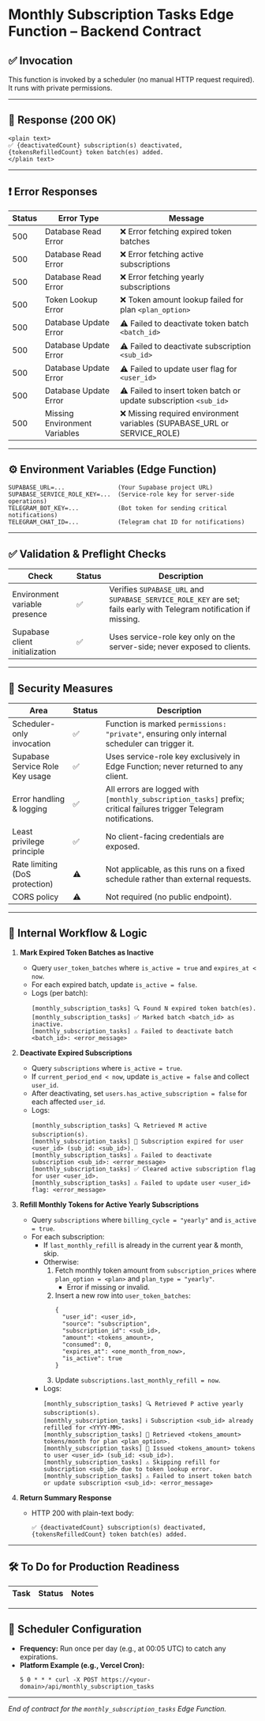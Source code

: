 # Monthly Subscription Tasks Edge Function – Backend Contract

## ✅ Invocation
This function is invoked by a scheduler (no manual HTTP request required). It runs with private permissions.

---

## 🔁 Response (200 OK)
```
<plain text>
✅ {deactivatedCount} subscription(s) deactivated, {tokensRefilledCount} token batch(es) added.
</plain text>
```

---

## ❗ Error Responses

| Status | Error Type                    | Message                                                              |
| ------ | ----------------------------- | -------------------------------------------------------------------- |
| 500    | Database Read Error           | ❌ Error fetching expired token batches                               |
| 500    | Database Read Error           | ❌ Error fetching active subscriptions                                 |
| 500    | Database Read Error           | ❌ Error fetching yearly subscriptions                                 |
| 500    | Token Lookup Error            | ❌ Token amount lookup failed for plan `<plan_option>`                 |
| 500    | Database Update Error         | ⚠️ Failed to deactivate token batch `<batch_id>`                       |
| 500    | Database Update Error         | ⚠️ Failed to deactivate subscription `<sub_id>`                        |
| 500    | Database Update Error         | ⚠️ Failed to update user flag for `<user_id>`                           |
| 500    | Database Update Error         | ⚠️ Failed to insert token batch or update subscription `<sub_id>`       |
| 500    | Missing Environment Variables | ❌ Missing required environment variables (SUPABASE_URL or SERVICE_ROLE) |

---

## ⚙️ Environment Variables (Edge Function)

```
SUPABASE_URL=...               (Your Supabase project URL)
SUPABASE_SERVICE_ROLE_KEY=...  (Service-role key for server-side operations)
TELEGRAM_BOT_KEY=...           (Bot token for sending critical notifications)
TELEGRAM_CHAT_ID=...           (Telegram chat ID for notifications)
```

---

## ✅ Validation & Preflight Checks

| Check                                 | Status | Description                                                                                                      |
| ------------------------------------- | ------ | ---------------------------------------------------------------------------------------------------------------- |
| Environment variable presence         | ✅     | Verifies `SUPABASE_URL` and `SUPABASE_SERVICE_ROLE_KEY` are set; fails early with Telegram notification if missing. |
| Supabase client initialization        | ✅     | Uses service-role key only on the server-side; never exposed to clients.                                          |

---

## 🔐 Security Measures

| Area                                           | Status | Description                                                                                                                                    |
| ---------------------------------------------- | ------ | ---------------------------------------------------------------------------------------------------------------------------------------------- |
| Scheduler-only invocation                      | ✅     | Function is marked `permissions: "private"`, ensuring only internal scheduler can trigger it.                                                   |
| Supabase Service Role Key usage                 | ✅     | Uses service-role key exclusively in Edge Function; never returned to any client.                                                              |
| Error handling & logging                        | ✅     | All errors are logged with `[monthly_subscription_tasks]` prefix; critical failures trigger Telegram notifications.                               |
| Least privilege principle                       | ✅     | No client-facing credentials are exposed.                                                                                                       |
| Rate limiting (DoS protection)                  | ⚠️     | Not applicable, as this runs on a fixed schedule rather than external requests.                                                                |
| CORS policy                                     | ⚠️     | Not required (no public endpoint).                                                                                                              |

---

## 📡 Internal Workflow & Logic

1. **Mark Expired Token Batches as Inactive**
   - Query `user_token_batches` where `is_active = true` and `expires_at < now`.
   - For each expired batch, update `is_active = false`.
   - Logs (per batch):  
     ```
     [monthly_subscription_tasks] 🔍 Found N expired token batch(es).
     [monthly_subscription_tasks] ✅ Marked batch <batch_id> as inactive.
     [monthly_subscription_tasks] ⚠️ Failed to deactivate batch <batch_id>: <error_message>
     ```

2. **Deactivate Expired Subscriptions**
   - Query `subscriptions` where `is_active = true`.
   - If `current_period_end < now`, update `is_active = false` and collect `user_id`.
   - After deactivating, set `users.has_active_subscription = false` for each affected `user_id`.
   - Logs:  
     ```
     [monthly_subscription_tasks] 🔍 Retrieved M active subscription(s).
     [monthly_subscription_tasks] 🛑 Subscription expired for user <user_id> (sub_id: <sub_id>).
     [monthly_subscription_tasks] ⚠️ Failed to deactivate subscription <sub_id>: <error_message>
     [monthly_subscription_tasks] ✅ Cleared active subscription flag for user <user_id>.
     [monthly_subscription_tasks] ⚠️ Failed to update user <user_id> flag: <error_message>
     ```

3. **Refill Monthly Tokens for Active Yearly Subscriptions**
   - Query `subscriptions` where `billing_cycle = "yearly"` and `is_active = true`.
   - For each subscription:
     - If `last_monthly_refill` is already in the current year & month, skip.
     - Otherwise:
       1. Fetch monthly token amount from `subscription_prices` where `plan_option = <plan>` and `plan_type = "yearly"`.
          - Error if missing or invalid.
       2. Insert a new row into `user_token_batches`:
          ```jsonc
          {
            "user_id": <user_id>,
            "source": "subscription",
            "subscription_id": <sub_id>,
            "amount": <tokens_amount>,
            "consumed": 0,
            "expires_at": <one_month_from_now>,
            "is_active": true
          }
          ```
       3. Update `subscriptions.last_monthly_refill = now`.
     - Logs:  
       ```
       [monthly_subscription_tasks] 🔍 Retrieved P active yearly subscription(s).
       [monthly_subscription_tasks] ℹ️ Subscription <sub_id> already refilled for <YYYY-MM>.
       [monthly_subscription_tasks] 🔢 Retrieved <tokens_amount> tokens/month for plan <plan_option>.
       [monthly_subscription_tasks] 🎁 Issued <tokens_amount> tokens to user <user_id> (sub_id: <sub_id>).
       [monthly_subscription_tasks] ⚠️ Skipping refill for subscription <sub_id> due to token lookup error.
       [monthly_subscription_tasks] ⚠️ Failed to insert token batch or update subscription <sub_id>: <error_message>
       ```

4. **Return Summary Response**
   - HTTP 200 with plain-text body:
     ```
     ✅ {deactivatedCount} subscription(s) deactivated, {tokensRefilledCount} token batch(es) added.
     ```

---

## 🛠 To Do for Production Readiness

| Task                                    | Status | Notes                                                                                                      |
| --------------------------------------- | ------ | ---------------------------------------------------------------------------------------------------------- |

---

## 🔧 Scheduler Configuration

- **Frequency:** Run once per day (e.g., at 00:05 UTC) to catch any expirations.  
- **Platform Example (e.g., Vercel Cron):**  
  ```
  5 0 * * * curl -X POST https://<your-domain>/api/monthly_subscription_tasks
  ```

---


*End of contract for the `monthly_subscription_tasks` Edge Function.*  

